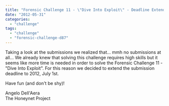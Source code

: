 ```yaml
---
title: "Forensic Challenge 11 - \"Dive Into Exploit\" - Deadline Extended"
date: "2012-05-31"
categories: 
  - "challenge"
tags: 
  - "challenge"
  - "forensic-challenge-d87"
---
```


Taking a look at the submissions we realized that... mmh no submissions at all... We already knew that solving this challenge requires high skills but it seems like more time is needed in order to solve the Forensic Challenge 11 - "Dive Into Exploit". For this reason we decided to extend the submission deadline to 2012, July 1st.  
  
Have fun (and don't be shy)!  
  
Angelo Dell'Aera  
The Honeynet Project
